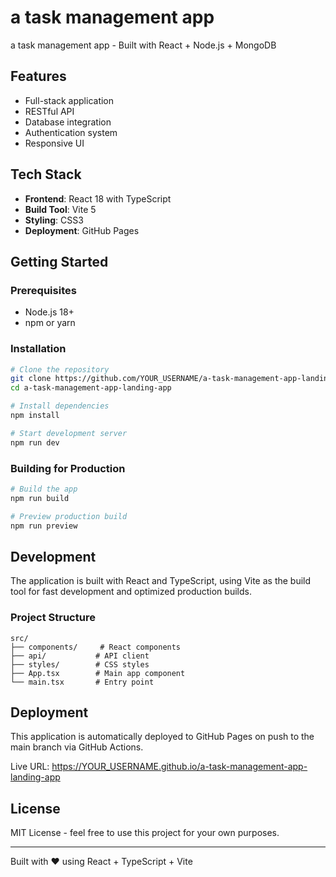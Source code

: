 # a task management app

a task management app - Built with React + Node.js + MongoDB

## Features

- Full-stack application
- RESTful API
- Database integration
- Authentication system
- Responsive UI

## Tech Stack

- **Frontend**: React 18 with TypeScript
- **Build Tool**: Vite 5
- **Styling**: CSS3
- **Deployment**: GitHub Pages

## Getting Started

### Prerequisites

- Node.js 18+ 
- npm or yarn

### Installation

```bash
# Clone the repository
git clone https://github.com/YOUR_USERNAME/a-task-management-app-landing-app.git
cd a-task-management-app-landing-app

# Install dependencies
npm install

# Start development server
npm run dev
```

### Building for Production

```bash
# Build the app
npm run build

# Preview production build
npm run preview
```

## Development

The application is built with React and TypeScript, using Vite as the build tool for fast development and optimized production builds.

### Project Structure

```
src/
├── components/     # React components
├── api/           # API client
├── styles/        # CSS styles
├── App.tsx        # Main app component
└── main.tsx       # Entry point
```

## Deployment

This application is automatically deployed to GitHub Pages on push to the main branch via GitHub Actions.

Live URL: https://YOUR_USERNAME.github.io/a-task-management-app-landing-app

## License

MIT License - feel free to use this project for your own purposes.

---

Built with ❤️ using React + TypeScript + Vite